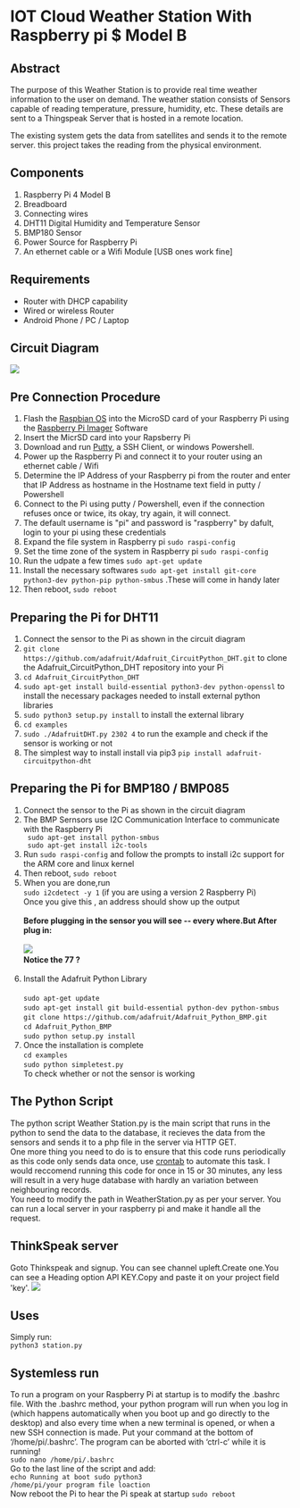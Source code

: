 # IOT Cloud Weather Station With Raspberry pi $ Model B
## Abstract
<p> The purpose of this Weather Station is to provide real time weather information to the user on demand. The weather station consists of Sensors capable of reading temperature, pressure, humidity, etc. These details are sent to a Thingspeak Server that is hosted in a remote location. 

The existing system gets the data from satellites and sends it to the remote server. this project takes the reading from the physical environment.</p>

## Components
<ol>
  <li> Raspberry Pi 4 Model B </li>
  <li> Breadboard </li>
  <li> Connecting wires </li>
  <li> DHT11 Digital Humidity and Temperature Sensor </li>
  <li> BMP180 Sensor </li>
  <li> Power Source for Raspberry Pi </li>
  <li> An ethernet cable or a Wifi Module [USB ones work fine] </li>
</ol>

## Requirements
<ul>
  <li> Router with DHCP capability</li>
  <li> Wired or wireless Router </li>
  <li> Android Phone / PC / Laptop </li>
</ul>

## Circuit Diagram

<img src="https://raw.githubusercontent.com/snigdho48/IOT-cloud-weather-station-With-pi-4b/screenshot/diagram.jpg"/>

## Pre Connection Procedure
<ol>
  <li> Flash the <a href="https://www.raspberrypi.org/downloads/raspbian/">Raspbian OS</a> into the MicroSD card of your Raspberry Pi using the <a href="https://www.raspberrypi.com/software/">Raspberry Pi Imager</a> Software</li>
  <li> Insert the MicrSD card into your Rapsberry Pi </li>
  <li> Download and run <a href="http://www.putty.org/"> Putty</a>, a SSH Client, or windows Powershell.
  <li> Power up the Raspberry Pi and connect it to your router using an ethernet cable / Wifi</li>
  <li> Determine the IP Address of your Raspberry pi from the router and enter that IP Address as hostname in the Hostname text field in putty / Powershell</li>
  <li> Connect to the Pi using putty / Powershell, even if the connection refuses once or twice, its okay, try again, it will connect. </li>
  <li> The default username is "pi" and password is "raspberry" by dafult, login to your pi using these credentials </li>
  <li> Expand the file system  in Raspberry pi <code>sudo raspi-config</code> </li>
  <li> Set the time zone of the system in Raspberry pi <code>sudo raspi-config</code></li>
  <li> Run the udpate a few times <code>sudo apt-get update</code> </li>
  <li> Install the necessary softwares <code>sudo apt-get install git-core python3-dev python-pip python-smbus</code> .These will come in handy later </li>
  <li> Then reboot, <code>sudo reboot</code> </li>
</ol>

## Preparing the Pi for DHT11
<ol>
  <li> Connect the sensor to the Pi as shown in the circuit diagram </li>
  <li> <code>git clone https://github.com/adafruit/Adafruit_CircuitPython_DHT.git</code> to clone the Adafruit_CircuitPython_DHT repository into your Pi</li>
  <li> <code>cd Adafruit_CircuitPython_DHT</code> </li>
  <li> <code>sudo apt-get install build-essential python3-dev python-openssl</code> to install the necessary packages needed to install external python libraries</li>
  <li> <code>sudo python3 setup.py install</code> to install the external library</li>
  <li><code>cd examples</code></li>
  <li> <code>sudo ./AdafruitDHT.py 2302 4</code> to run the example and check if the sensor is working or not</li>
  <li>The simplest way to install install via pip3 <code>pip install adafruit-circuitpython-dht</code> </li>
</ol>

## Preparing the Pi for BMP180 / BMP085
<ol>
  <li> Connect the sensor to the Pi as shown in the circuit diagram </li>
  <li> The BMP Sernsors use I2C Communication Interface to communicate with the Raspberry Pi </li>
  <code> sudo apt-get install python-smbus</code><br>
  <code> sudo apt-get install i2c-tools</code>
  <li> Run <code>sudo raspi-config</code> and follow the prompts to install i2c support for the ARM core and linux kernel</li>
  <li> Then reboot, <code>sudo reboot</code> </li>
  <li> When you are done,run
  <br> <code>sudo i2cdetect -y 1</code> (if you are using a version 2 Raspberry Pi)<br> Once you give this , an address should show up the output <br><br><b> Before plugging in the sensor you will see -- every where.But After plug in:</b><br><br>
  <img src="https://raw.githubusercontent.com/snigdho48/IOT-cloud-weather-station-With-pi-4b/screenshot/i2c.jpg"/><br><b>Notice the 77 ?</b></li><br>
  <li> Install the Adafruit Python Library <br>
  <br> <code>sudo apt-get update</code> 
  <br> <code>sudo apt-get install git build-essential python-dev python-smbus</code> 
  <br> <code>git clone https://github.com/adafruit/Adafruit_Python_BMP.git</code> 
  <br> <code>cd Adafruit_Python_BMP</code> 
  <br> <code>sudo python setup.py install</code> </li>
  <li> Once the installation is complete <br> <code>cd examples</code> <br>
  <code>sudo python simpletest.py</code><br> To check whether or not the sensor is working </li>
</ol>

## The Python Script
The python script Weather Station.py is the main script that runs in the python to send the data to the database, it recieves the data from the sensors and sends it to a php file in the server via HTTP GET.
<br>
One more thing you need to do is to ensure that this code runs periodically as this code only sends data once, use <a href= "https://www.raspberrypi.org/documentation/linux/usage/cron.md">crontab</a> to automate this task. I would reccomend running this code for once in 15 or 30 minutes, any less will result in a very huge database with hardly an variation between neighbouring records. <br>
You need to modify the path in WeatherStation.py as per your server. You can run a local server in your raspberry pi and make it handle all the request.

## ThinkSpeak server
Goto Thinkspeak and signup. You can see channel upleft.Create one.You can see a Heading option API KEY.Copy and paste it on your project field 'key'.
<img src="https://raw.githubusercontent.com/snigdho48/IOT-cloud-weather-station-With-pi-4b/screenshot/Thinkspeak.jpg"/>

## Uses
Simply run:<br><code>python3 station.py</code><br>

## Systemless run
To run a program on your Raspberry Pi at startup is to modify the .bashrc  file. With the .bashrc method, your python program will run when you log in (which happens automatically when you boot up and go directly to the desktop) and also every time when a new terminal is opened, or when a new SSH connection is made. Put your command at the bottom of ‘/home/pi/.bashrc’. The program can be aborted with ‘ctrl-c’ while it is running!
<br><code>sudo nano /home/pi/.bashrc</code>
<br>Go to the last line of the script and add:<br>
<code>echo Running at boot 
sudo python3 /home/pi/your program file loaction</code><br>
Now reboot the Pi to hear the Pi speak at startup
<code>sudo reboot</code>
